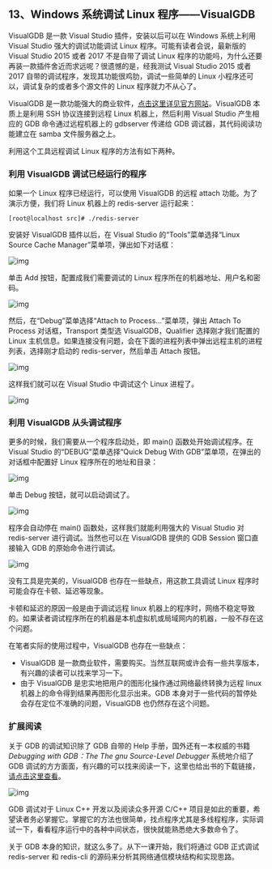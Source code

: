 ## 13、Windows 系统调试 Linux 程序——VisualGDB

VisualGDB 是一款 Visual Studio 插件，安装以后可以在 Windows 系统上利用 Visual Studio 强大的调试功能调试 Linux 程序。可能有读者会说，最新版的 Visual Studio 2015 或者 2017 不是自带了调试 Linux 程序的功能吗，为什么还要再装一款插件舍近而求远呢？很遗憾的是，经我测试 Visual Studio 2015 或者 2017 自带的调试程序，发现其功能很鸡肋，调试一些简单的 Linux 小程序还可以，调试复杂的或者多个源文件的 Linux 程序就力不从心了。

VisualGDB 是一款功能强大的商业软件，[点击这里详见官方网站](https://visualgdb.com/)。VisualGDB 本质上是利用 SSH 协议连接到远程 Linux 机器上，然后利用 Visual Studio 产生相应的 GDB 命令通过远程机器上的 gdbserver 传递给 GDB 调试器，其代码阅读功能建立在 samba 文件服务器之上。

利用这个工具远程调试 Linux 程序的方法有如下两种。

### 利用 VisualGDB 调试已经运行的程序

如果一个 Linux 程序已经运行，可以使用 VisualGDB 的远程 attach 功能。为了演示方便，我们将 Linux 机器上的 redis-server 运行起来：

```
[root@localhost src]# ./redis-server 
```

安装好 VisualGDB 插件以后，在 Visual Studio 的“Tools”菜单选择“Linux Source Cache Manager”菜单项，弹出如下对话框：

![img](https://images.gitbook.cn/b1d99410-f1f8-11e8-a886-5157ca7834b5)

单击 Add 按钮，配置成我们需要调试的 Linux 程序所在的机器地址、用户名和密码。

![img](https://images.gitbook.cn/d87eeb60-f1f8-11e8-9fa2-2b61cbf641db)

然后，在“Debug”菜单选择“Attach to Process...”菜单项，弹出 Attach To Process 对话框，Transport 类型选 VisualGDB，Qualifier 选择刚才我们配置的 Linux 主机信息。如果连接没有问题，会在下面的进程列表中弹出远程主机的进程列表，选择刚才启动的 redis-server，然后单击 Attach 按钮。

![img](https://images.gitbook.cn/f7341850-f1f8-11e8-a886-5157ca7834b5)

这样我们就可以在 Visual Studio 中调试这个 Linux 进程了。

![img](https://images.gitbook.cn/1d77a090-f1f9-11e8-a886-5157ca7834b5)

### 利用 VisualGDB 从头调试程序

更多的时候，我们需要从一个程序启动处，即 main() 函数处开始调试程序。在 Visual Studio 的“DEBUG”菜单选择“Quick Debug With GDB”菜单项，在弹出的对话框中配置好 Linux 程序所在的地址和目录：

![img](https://images.gitbook.cn/3bf65430-f1f9-11e8-9fa2-2b61cbf641db)

单击 Debug 按钮，就可以启动调试了。

![img](https://images.gitbook.cn/57b858d0-f1f9-11e8-b37f-7bcfd20d5d3a)

程序会自动停在 main() 函数处，这样我们就能利用强大的 Visual Studio 对 redis-server 进行调试。当然也可以在 VisualGDB 提供的 GDB Session 窗口直接输入 GDB 的原始命令进行调试。

![img](https://images.gitbook.cn/731b2670-f1f9-11e8-a886-5157ca7834b5)

没有工具是完美的，VisualGDB 也存在一些缺点，用这款工具调试 Linux 程序时可能会存在卡顿、延迟等现象。

卡顿和延迟的原因一般是由于调试远程 linux 机器上的程序时，网络不稳定导致的。如果读者调试程序所在的机器是本机虚拟机或局域网内的机器，一般不存在这个问题。

在笔者实际的使用过程中，VisualGDB 也存在一些缺点：

- VisualGDB 是一款商业软件，需要购买。当然互联网或许会有一些共享版本，有兴趣的读者可以找来学习一下。
- 由于 VisualGDB 是忠实地把用户的图形化操作通过网络最终转换为远程 linux 机器上的命令得到结果再图形化显示出来。GDB 本身对于一些代码的暂停处会存在定位不准确的问题，VisualGDB 也仍然存在这个问题。

### 扩展阅读

关于 GDB 的调试知识除了 GDB 自带的 Help 手册，国外还有一本权威的书籍 *Debugging with GDB：The The gnu Source-Level Debugger* 系统地介绍了 GDB 调试的方方面面，有兴趣的可以找来阅读一下，这里也给出书的下载链接，[请点击这里查看](https://pan.baidu.com/s/1J_JFpzrwRa-u684CZEmWKQ)。

![img](https://images.gitbook.cn/669156d0-fc59-11e8-bc5b-ef0caf885561)

GDB 调试对于 Linux C++ 开发以及阅读众多开源 C/C++ 项目是如此的重要，希望读者务必掌握它。掌握它的方法也很简单，找点程序尤其是多线程程序，实际调试一下，看看程序运行中的各种中间状态，很快就能熟悉绝大多数命令了。

关于 GDB 本身的知识，就这么多了。从下一课开始，我们将通过 GDB 正式调试 redis-server 和 redis-cli 的源码来分析其网络通信模块结构和实现思路。